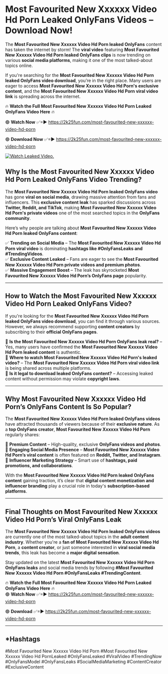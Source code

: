 # Most Favourited New Xxxxxx Video Hd Porn Leaked OnlyFans Videos – Download Now!

The **Most Favourited New Xxxxxx Video Hd Porn leaked OnlyFans** content has taken the internet by storm! The **viral video** featuring **Most Favourited New Xxxxxx Video Hd Porn leaked OnlyFans clips** is now trending on various **social media platforms**, making it one of the most talked-about topics online.  

If you're searching for the **Most Favourited New Xxxxxx Video Hd Porn leaked OnlyFans video download**, you’re in the right place. Many users are eager to access **Most Favourited New Xxxxxx Video Hd Porn's exclusive content**, and the **Most Favourited New Xxxxxx Video Hd Porn viral video link** is spreading across the internet.  

🔥 **Watch the Full Most Favourited New Xxxxxx Video Hd Porn Leaked OnlyFans Video Here** 🔥  

🟢 **Watch Now** ✅=► https://2k25fun.com/most-favourited-new-xxxxxx-video-hd-porn

🟢 **Download Now** ✅=► https://2k25fun.com/most-favourited-new-xxxxxx-video-hd-porn

[![Watch Leaked Video.](https://miro.medium.com/v2/resize:fit:828/format:webp/1*cilzJN44JGOrTw9NJCrNHA.gif "Watch Leaked Video")](https://2k25fun.com/most-favourited-new-xxxxxx-video-hd-porn)

## **Why Is the Most Favourited New Xxxxxx Video Hd Porn Leaked OnlyFans Video Trending?**  

The **Most Favourited New Xxxxxx Video Hd Porn leaked OnlyFans video** has gone **viral on social media**, drawing massive attention from fans and influencers. This **exclusive content leak** has sparked discussions across **Twitter, Reddit, and TikTok**, making **Most Favourited New Xxxxxx Video Hd Porn's private videos** one of the most searched topics in the **OnlyFans community**.  

Here’s why people are talking about **Most Favourited New Xxxxxx Video Hd Porn leaked OnlyFans content**:  

✅ **Trending on Social Media** – The **Most Favourited New Xxxxxx Video Hd Porn viral video** is dominating **hashtags like #OnlyFansLeaks and #TrendingVideos**.  
✅ **Exclusive Content Leaked** – Fans are eager to see the **Most Favourited New Xxxxxx Video Hd Porn private videos and premium photos**.  
✅ **Massive Engagement Boost** – The leak has skyrocketed **Most Favourited New Xxxxxx Video Hd Porn’s OnlyFans page** popularity.  

---

## **How to Watch the Most Favourited New Xxxxxx Video Hd Porn Leaked OnlyFans Video?**  

If you're looking for the **Most Favourited New Xxxxxx Video Hd Porn leaked OnlyFans video download**, you can find it through various sources. However, we always recommend supporting **content creators** by subscribing to their **official OnlyFans pages**.  

🔹 **Is the Most Favourited New Xxxxxx Video Hd Porn OnlyFans leak real?** – Yes, many users have confirmed the **Most Favourited New Xxxxxx Video Hd Porn leaked content** is authentic.  
🔹 **Where to watch Most Favourited New Xxxxxx Video Hd Porn's leaked video?** – The **Most Favourited New Xxxxxx Video Hd Porn viral video link** is being shared across multiple platforms.  
🔹 **Is it legal to download leaked OnlyFans content?** – Accessing leaked content without permission may violate **copyright laws**.  

---

## **Why Most Favourited New Xxxxxx Video Hd Porn’s OnlyFans Content Is So Popular?**  

The **Most Favourited New Xxxxxx Video Hd Porn leaked OnlyFans videos** have attracted thousands of viewers because of their **exclusive nature**. As a **top OnlyFans creator**, **Most Favourited New Xxxxxx Video Hd Porn** regularly shares:  

📌 **Premium Content** – High-quality, exclusive **OnlyFans videos and photos**.  
📌 **Engaging Social Media Presence** – **Most Favourited New Xxxxxx Video Hd Porn’s viral content** is often featured on **Reddit, Twitter, and Instagram**.  
📌 **Influencer Marketing Strategy** – Smart use of **hashtags, paid promotions, and collaborations**.  

With the **Most Favourited New Xxxxxx Video Hd Porn leaked OnlyFans content** gaining traction, it’s clear that **digital content monetization and influencer branding** play a crucial role in today's **subscription-based platforms**.  

---

## **Final Thoughts on Most Favourited New Xxxxxx Video Hd Porn’s Viral OnlyFans Leak**  

The **Most Favourited New Xxxxxx Video Hd Porn leaked OnlyFans videos** are currently one of the most talked-about topics in the **adult content industry**. Whether you're a **fan of Most Favourited New Xxxxxx Video Hd Porn**, a **content creator**, or just someone interested in **viral social media trends**, this leak has become a **major digital sensation**.  

Stay updated on the latest **Most Favourited New Xxxxxx Video Hd Porn OnlyFans leaks** and social media trends by following **#Most Favourited New Xxxxxx Video Hd Porn #OnlyFansLeaks #TrendingContent**.  

🔥 **Watch the Full Most Favourited New Xxxxxx Video Hd Porn Leaked OnlyFans Video Here** 🔥  
🟢 **Watch Now** ✅=► https://2k25fun.com/most-favourited-new-xxxxxx-video-hd-porn

🟢 **Download** ✅=► https://2k25fun.com/most-favourited-new-xxxxxx-video-hd-porn

---

## *Hashtags
#Most Favourited New Xxxxxx Video Hd Porn #Most Favourited New Xxxxxx Video Hd PornLeaked #OnlyFansLeaked #ViralVideo #TrendingNow #OnlyFansModel #OnlyFansLeaks #SocialMediaMarketing #ContentCreator #ExclusiveContent  